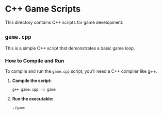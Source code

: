 # C++ Game Scripts

This directory contains C++ scripts for game development.

## `game.cpp`

This is a simple C++ script that demonstrates a basic game loop.

### How to Compile and Run

To compile and run the `game.cpp` script, you'll need a C++ compiler like g++.

1.  **Compile the script:**
    ```bash
    g++ game.cpp -o game
    ```

2.  **Run the executable:**
    ```bash
    ./game
    ```
